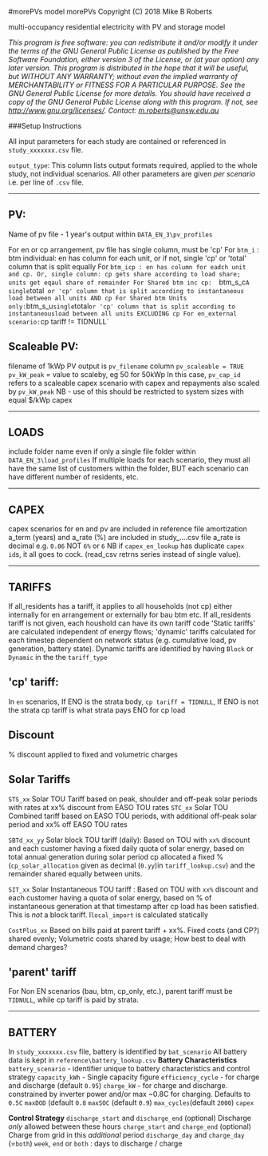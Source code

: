 #morePVs model
morePVs Copyright (C) 2018 Mike B Roberts

multi-occupancy residential electricity with PV and storage model
 
*This program is free software: you can redistribute it and/or modify it under the terms of the GNU General Public License as published by the Free Software Foundation, either version 3 of the License, or (at your option) any later version.
This program is distributed in the hope that it will be useful, but WITHOUT ANY WARRANTY; without even the implied warranty of MERCHANTABILITY or FITNESS FOR A PARTICULAR PURPOSE. See the GNU General Public License for more details.
You should have received a copy of the GNU General Public License along with this program. If not, see <http://www.gnu.org/licenses/>.
Contact: m.roberts@unsw.edu.au*

###Setup Instructions

All input parameters for each study are contained or referenced in `study_xxxxxxx.csv` file.

`output_type`:
This column lists output formats required, applied to the whole study, not individual scenarios.
All other parameters are given *per scenario* i.e. per line of `.csv` file.

---
PV:
---
Name of pv file - 1 year's output within `DATA_EN_3\pv_profiles`

For en or cp arrangement, pv file has single column, must be 'cp'
For `btm_i` : btm individual:  en has column for each unit, or if not, single 'cp' or 'total' column that is split equally
For `btm_icp : en has column for eadch unit and cp. Or, single column: cp gets share according to load share; units get eqaul share of remainder
For Shared btm inc cp:  `btm_s_c` A single `total` or 'cp' column that is split according to instantaneous load between all units AND cp
For Shared btm Units only:`btm_s_u` single `total` or 'cp' column that is split according to instantaneousload between all units EXCLUDING cp
For en_external scenario: `cp tariff != TIDNULL`

Scaleable PV:
-------------
filename of 1kWp PV output is `pv_filename` column
`pv_scaleable = TRUE`
`pv_kW_peak` = value to scaleby, eg 50 for 50kWp
In this case, `pv_cap_id` refers to a scaleable capex scenario with capex and repayments also scaled by `pv_kW_peak`
NB - use of this should be restricted to system sizes with equal $/kWp capex

-----
LOADS
-----
include folder name even if only a single file
folder within `DATA_EN_3\load_profiles`
If multiple loads for each scenario, they must all have the same list of customers within the folder,
BUT each scenario can have different number of residents, etc.

-----
CAPEX
-----
capex scenarios for en and pv are included in reference file
amortization a_term (years) and a_rate (%) are included in study_....csv file
a_rate is decimal e.g. `0.06` NOT `6%` or `6`
NB if `capex_en_lookup` has duplicate `capex id`s, it all goes to cock. (read_csv retrns series instead of single value).

-------
TARIFFS
-------
If all_residents has a tariff, it applies to all households (not cp) either internally for en arrangement or externally for bau btm etc.
If all_residents tariff is not given, each houshold can have its own tariff code
'Static tariffs' are calculated independent of energy flows; 'dynamic' tariffs calculated for each timestep dependent on network status 
(e.g. cumulative load, pv generation, battery state). Dynamic tariffs are identified by having `Block` or `Dynamic` in the the `tariff_type`

'cp' tariff:
-----------
In `en` scenarios, If ENO  is the  strata body, `cp tariff = TIDNULL`,
		If ENO is not the strata  cp tariff is what strata pays ENO for cp load
		
Discount
--------
% discount applied to fixed and volumetric charges
		
Solar Tariffs
-------------
`STS_xx`  Solar TOU Tariff based on peak, shoulder and off-peak solar periods with rates at xx% discount from EASO TOU rates
`STC_xx`  Solar TOU Combined tariff based on EASO TOU periods, with additional off-peak solar period and xx% off EASO TOU rates

`SBTd_xx_yy` Solar block TOU tariff (daily):
                Based on TOU with `xx%` discount 
                and each customer having a fixed daily quota of solar energy, based on total annual generation during solar period
                cp allocated a fixed % (`cp_solar_allocation` given as decimal (`0.yy`)in `tariff_lookup.csv`) and 
                the remainder shared equally between units.
                
`SIT_xx` Solar Instantaneous TOU tariff : 
                Based on TOU with `xx%` discount
                and each customer having a quota of solar energy, based on % of instantaneous generation at that timestamp 
                after cp load has been satisfied. This is *not* a block tariff. l`local_import` is calculated statically                                       

`CostPlus_xx`   Based on bills paid at parent tariff + xx%. Fixed costs (and CP?) shared evenly; Volumetric costs shared by usage; 
                How best to deal with demand charges? 



'parent' tariff
---------------
For Non EN scenarios (bau, btm, cp_only, etc.), parent tariff must be `TIDNULL`, while cp tariff is paid by strata.

-------
BATTERY
-------
In `study_xxxxxxx.csv` file, battery is identified by `bat_scenario` 
All battery data is kept in `reference\battery_lookup.csv`
__Battery Characteristics__
`battery_scenario`  - identifier unique to battery characteristics and control strategy
`capacity_kWh`      - Single capacity figure
`efficiency_cycle`  - for charge and discharge (default `0.95`)
`charge_kW` - for charge and discharge. constrained by inverter power and/or max ~0.8C for charging. Defaults to `0.5C`
`maxDOD` (default `0.8`
`maxSOC` (default `0.9`)
`max_cycles`(default `2000`)
`capex`

__Control Strategy__
`discharge_start` and `discharge_end` (optional) Discharge *only* allowed between these hours 
`charge_start` and `charge_end` (optional) Charge from grid in this *additional* period
`discharge_day` and `charge_day` (=`both`) `week`, `end` or `both` : days to discharge / charge



